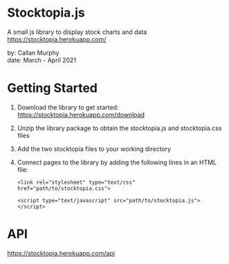 # Stocktopia.js

A small js library to display stock charts and data  
https://stocktopia.herokuapp.com/   

by: Callan Murphy  
date: March - April 2021

# Getting Started

1. Download the library to get started: https://stocktopia.herokuapp.com/download

2. Unzip the library package to obtain the stocktopia.js and stocktopia.css files

3. Add the two stocktopia files to your working directory

4. Connect pages to the library by adding the following lines in an HTML file:

    `<link rel="stylesheet" type="text/css" href="path/to/stocktopia.css">`

    `<script type="text/javascript" src="path/to/stocktopia.js"></script>`
    
# API

https://stocktopia.herokuapp.com/api
